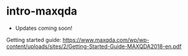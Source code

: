 # intro-maxqda

* Updates coming soon!

Getting started guide: https://www.maxqda.com/wp/wp-content/uploads/sites/2/Getting-Started-Guide-MAXQDA2018-en.pdf
